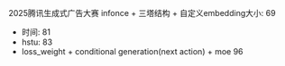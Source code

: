 2025腾讯生成式广告大赛
infonce + 三塔结构 + 自定义embedding大小: 69
+ 时间: 81 
+ hstu: 83 
+ loss_weight + conditional generation(next action) + moe 96
